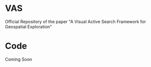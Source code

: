 # VAS
Official Repository of the paper "A Visual Active Search Framework for Geospatial Exploration"
# Code
Coming Soon
